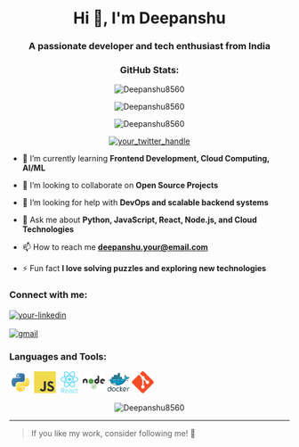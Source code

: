 <h1 align="center">Hi 👋, I'm Deepanshu</h1>
<h3 align="center">A passionate developer and tech enthusiast from India</h3>

<h3 align="center">GitHub Stats:</h3>
<p align="center">
  <img src="https://github-readme-stats.vercel.app/api?username=Deepanshu8560&show_icons=true&locale=en" alt="Deepanshu8560" />
</p>
<p align="center">
  <img src="https://github-readme-streak-stats.herokuapp.com/?user=Deepanshu8560" alt="Deepanshu8560" />
</p>

<p align="center">
  <img src="https://komarev.com/ghpvc/?username=Deepanshu8560&label=Profile%20views&color=0e75b6&style=flat" alt="Deepanshu8560" />
</p>

<p align="center">
  <a href="https://twitter.com/your_twitter_handle" target="blank"><img src="https://img.shields.io/twitter/follow/your_twitter_handle?logo=twitter&style=for-the-badge" alt="your_twitter_handle" /></a>
</p>

- 🌱 I’m currently learning **Frontend Development, Cloud Computing, AI/ML**

- 👯 I’m looking to collaborate on **Open Source Projects**

- 🤝 I’m looking for help with **DevOps and scalable backend systems**

- 💬 Ask me about **Python, JavaScript, React, Node.js, and Cloud Technologies**

- 📫 How to reach me **deepanshu.your@email.com**

- ⚡ Fun fact **I love solving puzzles and exploring new technologies**

<h3 align="left">Connect with me:</h3>
<p align="left">
<a href="https://linkedin.com/in/guptadeepanshu1" target="blank"><img align="center" src="https://cdn.jsdelivr.net/npm/simple-icons@3.0.1/icons/linkedin.svg" alt="your-linkedin" height="30" width="40" /></a>

<a href="mailto:deepanshu.gupta.dev@email.com" target="blank"><img align="center" src="https://cdn.jsdelivr.net/npm/simple-icons@3.0.1/icons/gmail.svg" alt="gmail" height="30" width="40" /></a>
</p>

<h3 align="left">Languages and Tools:</h3>
<p align="left">
  <img src="https://raw.githubusercontent.com/devicons/devicon/master/icons/python/python-original.svg" alt="python" width="40" height="40"/>
  <img src="https://raw.githubusercontent.com/devicons/devicon/master/icons/javascript/javascript-original.svg" alt="javascript" width="40" height="40"/>
  <img src="https://raw.githubusercontent.com/devicons/devicon/master/icons/react/react-original-wordmark.svg" alt="react" width="40" height="40"/>
  <img src="https://raw.githubusercontent.com/devicons/devicon/master/icons/nodejs/nodejs-original-wordmark.svg" alt="nodejs" width="40" height="40"/>
  <img src="https://raw.githubusercontent.com/devicons/devicon/master/icons/docker/docker-original-wordmark.svg" alt="docker" width="40" height="40"/>
  <img src="https://raw.githubusercontent.com/devicons/devicon/master/icons/git/git-original.svg" alt="git" width="40" height="40"/>
  
</p>


<p align="center">
  <img src="https://github-readme-stats.vercel.app/api/top-langs?username=Deepanshu8560&show_icons=true&locale=en&layout=compact" alt="Deepanshu8560" />
</p>

---

> If you like my work, consider following me! 🚀
